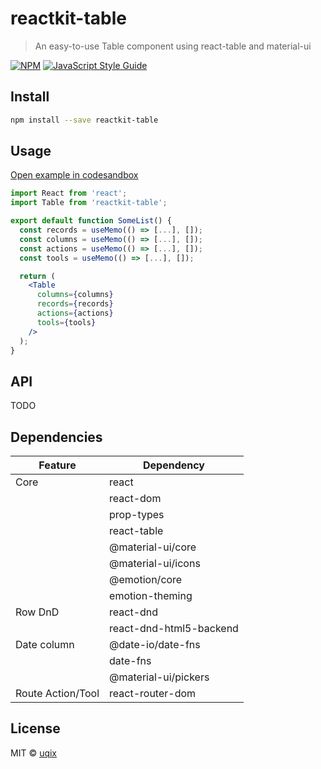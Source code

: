 # reactkit-table

> An easy-to-use Table component using react-table and material-ui

[![NPM](https://img.shields.io/npm/v/reactkit-table.svg)](https://www.npmjs.com/package/reactkit-table) [![JavaScript Style Guide](https://img.shields.io/badge/code_style-standard-brightgreen.svg)](https://standardjs.com)

## Install

```bash
npm install --save reactkit-table
```

## Usage

[Open example in codesandbox](https://codesandbox.io/s/github/uqix/reactkit-table/tree/master/example)

```jsx
import React from 'react';
import Table from 'reactkit-table';

export default function SomeList() {
  const records = useMemo(() => [...], []);
  const columns = useMemo(() => [...], []);
  const actions = useMemo(() => [...], []);
  const tools = useMemo(() => [...], []);

  return (
    <Table
      columns={columns}
      records={records}
      actions={actions}
      tools={tools}
    />
  );
}
```

## API
TODO

## Dependencies

| Feature           | Dependency              |
|-------------------|-------------------------|
| Core              | react                   |
|                   | react-dom               |
|                   | prop-types              |
|                   | react-table             |
|                   | @material-ui/core       |
|                   | @material-ui/icons      |
|                   | @emotion/core           |
|                   | emotion-theming         |
| Row DnD           | react-dnd               |
|                   | react-dnd-html5-backend |
| Date column       | @date-io/date-fns       |
|                   | date-fns                |
|                   | @material-ui/pickers    |
| Route Action/Tool | react-router-dom        |


## License

MIT © [uqix](https://github.com/uqix)
